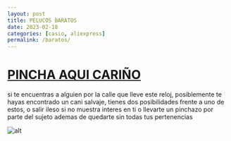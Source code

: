 ```yaml
---
layout: post
title: PELUCOS BARATOS
date: 2023-02-18 
categories: [casio, aliexpress]
permalink: /baratos/
---
```


# <a href="https://i.pinimg.com/originals/78/c1/a0/78c1a006d11511ac7929d67beac89e8e.jpg">PINCHA AQUI CARIÑO</a>

si te encuentras a alguien por la calle que lleve este reloj, posiblemente te hayas encontrado un cani salvaje, tienes dos posibilidades frente a uno de estos, o salir ileso si no muestra interes en ti o llevarte un pinchazo por parte del sujeto ademas de quedarte sin todas tus pertenencias

![alt](https://img2.freepng.es/20180613/bke/kisspng-casio-f-91w-watch-casio-la670wega-amazon-com-projectors-5b218b9e98bcf9.8332967415289250866256.jpg)


